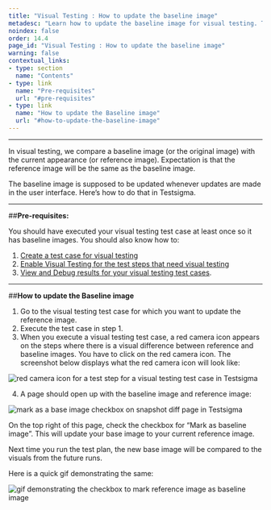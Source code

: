 ```yaml
---
title: "Visual Testing : How to update the baseline image"
metadesc: "Learn how to update the baseline image for visual testing. This article covers the detailed steps to update a baseline image for visual testing."
noindex: false
order: 14.4
page_id: "Visual Testing : How to update the baseline image"
warning: false
contextual_links:
- type: section
  name: "Contents"
- type: link
  name: "Pre-requisites"
  url: "#pre-requisites"
- type: link
  name: "How to update the Baseline image"
  url: "#how-to-update-the-baseline-image" 
---
```


---

In visual testing, we compare a baseline image (or the original image) with the current appearance (or reference image). Expectation is that the reference image will be the same as the baseline image.

The baseline image is supposed to be updated whenever updates are made in the user interface. Here’s how to do that in Testsigma.


---
##**Pre-requisites:**

You should have executed your visual testing test case at least once so it has baseline images. You should also know how to:
 1. [Create a test case for visual testing](https://testsigma.com/docs/test-cases/manage/add-edit-delete/)
 2. [Enable Visual Testing for the test steps that need visual testing](https://testsigma.com/docs/visual-testing/configure-test-steps/)
 3. [View and Debug results for your visual testing test cases](https://testsigma.com/docs/visual-testing/view-debug-results/). 


---
##**How to update the Baseline image** 

 1. Go to the visual testing test case for which you want to update the reference image. 
 2. Execute the test case in step 1.
 3. When you execute a visual testing test case, a red  camera icon appears on the steps where there is a visual difference between reference and baseline images. You have to click on the red camera icon. The screenshot below displays what the red camera icon will look like:

![red camera icon for a test step for a visual testing test case in Testsigma](https://docs.testsigma.com/images/update-baseline/red-camera-icon-for-test-step-visual-testing-testsigma.png)

 4. A page should open up with the baseline image and reference image:

 ![mark as a base image checkbox on snapshot diff page in Testsigma](https://docs.testsigma.com/images/update-baseline/mark-as-a-base-image-snapshot-diff-page-testsigma.png)

 On the top right of this page, check the checkbox for “Mark as baseline image”. This will update your base image to your current reference image. 

Next time you run the test plan, the new base image will be compared to the visuals from the future runs.

Here is a quick gif demonstrating the same:

![gif demonstrating the checkbox to mark reference image as baseline image](https://docs.testsigma.com/images/update-baseline/gif-update-baseline-image-checkbox-check-testsigma.gif)
